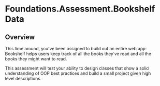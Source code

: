 # Foundations.Assessment.BookshelfData

## Overview

This time around, you've been assigned to build out an entire web app: Bookshelf helps users keep track of all the books they've read and all the books they might want to read.

This assessment will test your ability to design classes that show a solid understanding of OOP best practices and build a small project given high level descriptions.



